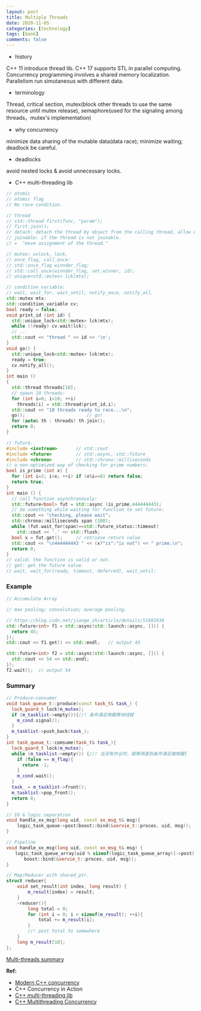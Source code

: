 ```yaml
---
layout: post
title: Multiple Threads
date: 2020-11-05
categories: [technology]
tags: [book]
comments: false
---
```




- history 

C++ 11 introduce thread lib. C++ 17 supports STL in parallel computing. Concurrency programming involves a shared memory localization. Parallelism run simutaneous with different data.

- terminology

Thread, critical section, mutex(block other threads to use the same resource until mutex release), semaphore(used for the signaling among threads，mutex's implementation)

- why concurrency 

minimize data sharing of the mutable data(data race); minimize waiting; deadlock be careful.

- deadlocks

avoid nested locks & avoid unnecessary locks.

- C++ multi-threading lib

```c++
// atomic
// atomic flag
// No race condition.

// thread
// std::thread first(func, "param");
// first.join();
// detach: detach the thread by object from the calling thread, allow exucuting independently.
// joinable: if the thread is not joinable.
// =  "move assignment of the thread."

// mutex: unlock, lock, 
// once_flag, call_once: 
// std::once_flag winnder_flag;
// std::call_once(winnder_flag, set_winner, id);
// unique<std::mutex> lck(mtx);

// condition_variable:
// wait, wait_for, wait_until, notify_once, notify_all.
std::mutex mtx;
std::condition_variable cv;
bool ready = false;
void print_id (int id) {
  std::unique_lock<std::mutex> lck(mtx);
  while (!ready) cv.wait(lck);
  // ...
  std::cout << "thread " << id << '\n';
}
void go() {
  std::unique_lock<std::mutex> lck(mtx);
  ready = true;
  cv.notify_all();
}
int main ()
{
  std::thread threads[10];
  // spawn 10 threads:
  for (int i=0; i<10; ++i)
    threads[i] = std::thread(print_id,i);
  std::cout << "10 threads ready to race...\n";
  go();                       // go!
  for (auto& th : threads) th.join();
  return 0;
}

// future.
#include <iostream>       // std::cout
#include <future>         // std::async, std::future
#include <chrono>         // std::chrono::milliseconds
// a non-optimized way of checking for prime numbers:
bool is_prime (int x) {
  for (int i=2; i<x; ++i) if (x%i==0) return false;
  return true;
}
int main () {
  // call function asynchronously:
  std::future<bool> fut = std::async (is_prime,444444443); 
  // do something while waiting for function to set future:
  std::cout << "checking, please wait";
  std::chrono::milliseconds span (100);
  while (fut.wait_for(span)==std::future_status::timeout)
    std::cout << '.' << std::flush;
  bool x = fut.get();     // retrieve return value
  std::cout << "\n444444443 " << (x?"is":"is not") << " prime.\n";
  return 0;
}
// valid: the function is valid or not.
// get: get the future value.
// wait, wait_for(ready, timeout, deferred), wait_until: 
```



### Example

```c++
// Accumulate Array

```



```c++
// max pooling; convolution; average pooling.
```



```c++
// https://blog.csdn.net/jiange_zh/article/details/51602938
std::future<int> f1 = std::async(std::launch::async, []() {
  return 45;
});
std::cout << f1.get() << std::endl;   // output 45

std::future<int> f2 = std::async(std::launch::async, []() {
  std::cout << 54 << std::endl;
});
f2.wait();  // output 54
```



### Summary

```c++
// Produce-consumer
void task_queue_t::produce(const task_t& task_) {       
  lock_guard_t lock(m_mutex);
  if (m_tasklist->empty()){//! 条件满足唤醒等待线程
    m_cond.signal();
  }
  m_tasklist->push_back(task_);
}
int task_queue_t::comsume(task_t& task_){
  lock_guard_t lock(m_mutex);
  while (m_tasklist->empty()) {//! 当没有作业时，就等待直到条件满足被唤醒{
    if (false == m_flag){
      return -1;
    }
    m_cond.wait();
  }
  task_ = m_tasklist->front();
  m_tasklist->pop_front();
  return 0;
}

// IO & logic separation
void handle_xx_msg(long uid, const xx_msg_t& msg){
    logic_task_queue->post(boost::bind(&servie_t::proces, uid, msg));
}

// Pipeline
void handle_xx_msg(long uid, const xx_msg_t& msg) {
　　logic_task_queue_array[uid % sizeof(logic_task_queue_array)]->post(
　　　　boost::bind(&servie_t::proces, uid, msg));
}

// Map/Reducer with shared_ptr.
struct reducer{
    void set_result(int index, long result) {
        m_result[index] = result;
    }
    ~reducer(){
        long total = 0;
        for (int i = 0; i < sizeof(m_result); ++i){
            total += m_result[i];
        }
        //! post total to somewhere
    }
    long m_result[10];
};
```

[Multi-threads summary](https://cloud.tencent.com/developer/article/1056593)



**Ref:**

- [Modern C++ concurrency](https://www.educative.io/courses/modern-cpp-concurrency-in-practice-get-the-most-out-of-any-machine)
- C++ Concurrency in Action
- [C++ multi-threading lib](http://www.cplusplus.com/reference/multithreading/) 
- [C++ Multithreading Concurrency](https://www.educative.io/blog/modern-multithreading-and-concurrency-in-cpp)